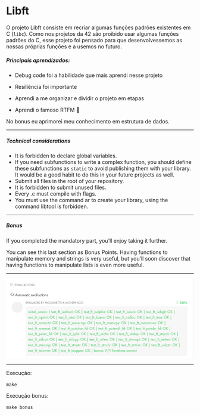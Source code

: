 # Libft

O projeto Libft consiste em recriar algumas funções padrões existentes em C (`libc`). Como nos projetos da 42 são proibido usar algumas funções padrões do C, esse projeto foi pensado para que desenvolvessemos as nossas próprias funções e a usemos no futuro.



##### Principais aprendizados:

- Debug code foi a habilidade que mais aprendi nesse projeto

- Resiliência foi importante

- Aprendi a me organizar e dividir o projeto em etapas
- Aprendi o famoso RTFM :mega:

No bonus eu aprimorei meu conhecimento em estrutura de dados.

---

##### Technical considerations

- It is forbidden to declare global variables.
- If you need subfunctions to write a complex function, you should define these subfunctions as `static` to avoid publishing them with your library. It would be a good habit to do this in your future projects as well.
-  Submit all files in the root of your repository.
-  It is forbidden to submit unused files.
-  Every .c must compile with flags.
-  You must use the command ar to create your library, using the command libtool is forbidden.

---

##### Bonus

If you completed the mandatory part, you’ll enjoy taking it further. 

You can see this last section as Bonus Points. Having functions to manipulate memory and strings is very useful, but you’ll soon discover that having functions to manipulate lists is even more useful.

---



![evaluation](./screenshot.png)

---

Execução:

```shell
make
```

Execução bonus:

```shell
make bonus
```

